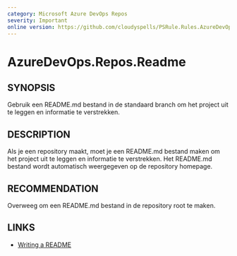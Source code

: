 ```yaml
---
category: Microsoft Azure DevOps Repos
severity: Important
online version: https://github.com/cloudyspells/PSRule.Rules.AzureDevOps/blob/main/src/PSRule.Rules.AzureDevOps/nl/AzureDevOps.Repos.Readme.md
---
```


# AzureDevOps.Repos.Readme

## SYNOPSIS

Gebruik een README.md bestand in de standaard branch om het project uit te
leggen en informatie te verstrekken.

## DESCRIPTION

Als je een repository maakt, moet je een README.md bestand maken om het
project uit te leggen en informatie te verstrekken. Het README.md bestand
wordt automatisch weergegeven op de repository homepage.

## RECOMMENDATION

Overweeg om een README.md bestand in de repository root te maken.

## LINKS

- [Writing a README](https://opensource.guide/starting-a-project/#writing-a-readme)
